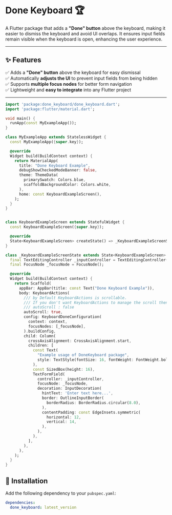 

# **Done Keyboard** 🏆
A Flutter package that adds a **"Done" button** above the keyboard, making it easier to dismiss the keyboard and avoid UI overlaps. It ensures input fields remain visible when the keyboard is open, enhancing the user experience.



---

## **✨ Features**
✅ Adds a **"Done" button** above the keyboard for easy dismissal  
✅ Automatically **adjusts the UI** to prevent input fields from being hidden  
✅ Supports **multiple focus nodes** for better form navigation  
✅ Lightweight and **easy to integrate** into any Flutter project

---


```dart
import 'package:done_keyboard/done_keyboard.dart';
import 'package:flutter/material.dart';

void main() {
  runApp(const MyExampleApp());
}

class MyExampleApp extends StatelessWidget {
  const MyExampleApp({super.key});

  @override
  Widget build(BuildContext context) {
    return MaterialApp(
      title: "Done Keyboard Example",
      debugShowCheckedModeBanner: false,
      theme: ThemeData(
        primarySwatch: Colors.blue,
        scaffoldBackgroundColor: Colors.white,
      ),
      home: const KeyboardExampleScreen(),
    );
  }
}


```

```dart

class KeyboardExampleScreen extends StatefulWidget {
  const KeyboardExampleScreen({super.key});

  @override
  State<KeyboardExampleScreen> createState() => _KeyboardExampleScreenState();
}

class _KeyboardExampleScreenState extends State<KeyboardExampleScreen> {
  final TextEditingController _inputController = TextEditingController();
  final FocusNode _focusNode = FocusNode();

  @override
  Widget build(BuildContext context) {
    return Scaffold(
      appBar: AppBar(title: const Text("Done Keyboard Example")),
      body: KeyboardActions(
        /// by Default KeyboardActions is scrollable.
        /// If you don't want KeyboardActions to manage the scroll then you need make
        /// autoScroll : false
        autoScroll: true,
        config: KeyboardDoneConfiguration(
          context: context,
          focusNodes: [_focusNode],
        ).buildConfig,
        child: Column(
          crossAxisAlignment: CrossAxisAlignment.start,
          children: [
            const Text(
              "Example usage of DoneKeyboard package",
              style: TextStyle(fontSize: 16, fontWeight: FontWeight.bold),
            ),
            const SizedBox(height: 16),
            TextFormField(
              controller: _inputController,
              focusNode: _focusNode,
              decoration: InputDecoration(
                hintText: 'Enter text here...',
                border: OutlineInputBorder(
                  borderRadius: BorderRadius.circular(8.0),
                ),
                contentPadding: const EdgeInsets.symmetric(
                  horizontal: 12,
                  vertical: 14,
                ),
              ),
            ),
          ],
        ),
      ),
    );
  }
}
```

## **🚀 Installation**
Add the following dependency to your `pubspec.yaml`:
```yaml
dependencies:
  done_keyboard: latest_version
```